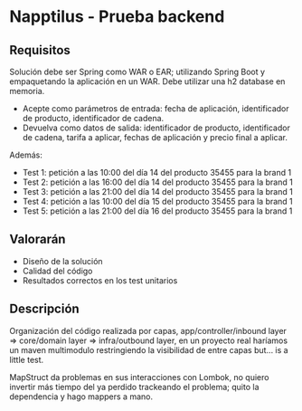 # Napptilus - Prueba backend

## Requisitos

Solución debe ser Spring como WAR o EAR; utilizando Spring Boot y empaquetando la aplicación en un WAR.
Debe utilizar una h2 database en memoria.

- Acepte como parámetros de entrada: fecha de aplicación, identificador de producto, identificador de cadena.
- Devuelva como datos de salida: identificador de producto, identificador de cadena, tarifa a aplicar, fechas de
  aplicación y precio final a aplicar.

Además:

- Test 1: petición a las 10:00 del día 14 del producto 35455 para la brand 1
- Test 2: petición a las 16:00 del día 14 del producto 35455 para la brand 1
- Test 3: petición a las 21:00 del día 14 del producto 35455 para la brand 1
- Test 4: petición a las 10:00 del día 15 del producto 35455 para la brand 1
- Test 5: petición a las 21:00 del día 16 del producto 35455 para la brand 1

## Valorarán

- Diseño de la solución
- Calidad del código
- Resultados correctos en los test unitarios

## Descripción

Organización del código realizada por capas, app/controller/inbound layer => core/domain layer => infra/outbound layer,
en un proyecto real haríamos un maven multimodulo restringiendo la visibilidad de entre capas but... is a little test.

MapStruct da problemas en sus interacciones con Lombok, no quiero invertir más tiempo del ya perdido trackeando el
problema; quito la dependencia y hago mappers a mano.

